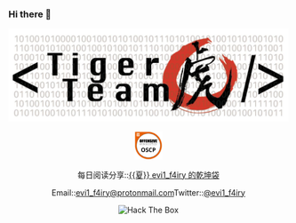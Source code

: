 ### Hi there 👋

<p align="center">
<img src="1500x500.jpeg">
</p>

<p align="center">
<img src="PWK-OSCP-badge.png" width="10%">
</p>

<p align="center">
  每日阅读分享::<a href="https://t.me/evi1_f4iry">{{夏}} evi1_f4iry 的乾坤袋</a>
</p>
<p align="center">
  Email::<a href="evi1_f4iry@protonmail.com">evi1_f4iry@protonmail.com</a>Twitter::<a href="https://twitter.com/evi1_f4iry">@evi1_f4iry</a>
</p>

<p align="center">
<img src="http://www.hackthebox.eu/badge/image/454091" alt="Hack The Box">
</p>

